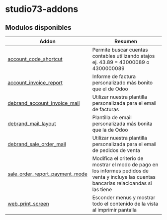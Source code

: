 # studio73-addons


Modulos disponibles
-------------------

| Addon | Resumen |
| --- | --- |
| [account_code_shortcut](account_code_shortcut/) | Permite buscar cuentas contables utilizando atajos ej. 43.89 = 43000089 o 4300000089  |
| [account_invoice_report](account_invoice_report/) | Informe de factura personalizado más bonito que el de Odoo  |
| [debrand_account_invoice_mail](debrand_account_invoice_mail/) | Utilizar nuestra plantilla personalizada para el email de facturas |
| [debrand_mail_layout](debrand_mail_layout/) | Plantilla de email personalizada más bonita que la de Odoo  |
| [debrand_sale_order_mail](debrand_sale_order_mail/) | Utilizar nuestra plantilla personalizada para el email de pedidos de venta |
| [sale_order_report_payment_mode](sale_order_report_payment_mode/) | Modifica el criterio de mostrar el modo de pago en los informes pedidos de venta y incluye las cuentas bancarias relacioandas si las tiene |
| [web_print_screen](web_print_screen/) | Esconder menus y mostrar todo el contenido de la vista al imprimir pantalla  |

